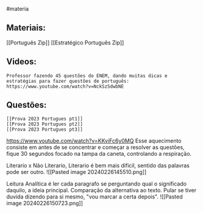 #materia

## Materiais:
[[Português Zip]]
[[Estratégico Português Zip]]

## Videos:
	Professor fazendo 45 questões do ENEM, dando muitas dicas e estratégias para fazer questões de português: https://www.youtube.com/watch?v=NckSzSdwbNE
## Questões:
	[[Prova 2023 Portugues pt1]]
	[[Prova 2023 Portugues pt2]]
	[[Prova 2023 Portugues pt3]]

https://www.youtube.com/watch?v=KKviFc6y0MQ
Esse aquecimento consiste em antes de se concentrar e começar a resolver as questões, fique 30 segundos focado na tampa da caneta, controlando a respiração.

Literario x Não Literario, Literario é bem mais dificil, sentido das palavras pode ser outro.
![[Pasted image 20240226145510.png]]

Leitura Analítica é ler cada paragrafo se perguntando qual o significado daquilo, a ideia principal. Comparação da alternativa ao texto. Pular se tiver duvida dizendo para si mesmo, "vou marcar a certa depois".
![[Pasted image 20240226150723.png]]